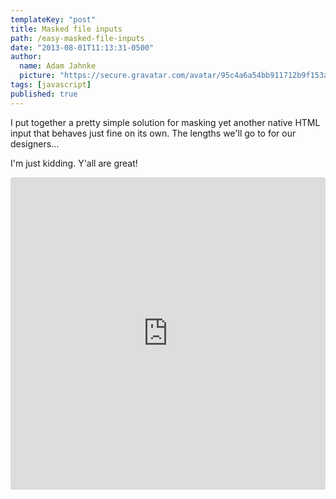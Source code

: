 ```yaml
---
templateKey: "post"
title: Masked file inputs
path: /easy-masked-file-inputs
date: "2013-08-01T11:13:31-0500"
author:
  name: Adam Jahnke
  picture: "https://secure.gravatar.com/avatar/95c4a6a54bb911712b9f153afff92f69?size=200"
tags: [javascript]
published: true
---
```


I put together a pretty simple solution for masking yet another native HTML input that behaves just fine on its own. The lengths we'll go to for our designers…

I'm just kidding. Y'all are great!

<iframe src="https://codesandbox.io/embed/8k2kjzll32?autoresize=1&hidenavigation=1&moduleview=1" style="width:100%; height:500px; border:0; border-radius: 4px; overflow:hidden;" sandbox="allow-modals allow-forms allow-popups allow-scripts allow-same-origin"></iframe>
